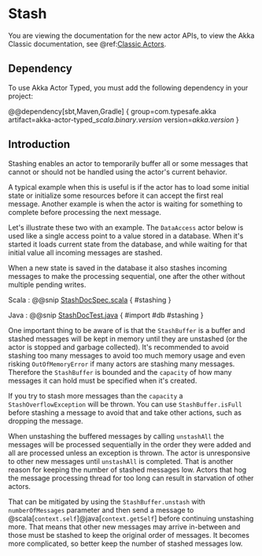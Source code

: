# Stash

You are viewing the documentation for the new actor APIs, to view the Akka Classic documentation, see @ref:[Classic Actors](../actors.md#stash).

## Dependency

To use Akka Actor Typed, you must add the following dependency in your project:

@@dependency[sbt,Maven,Gradle] {
  group=com.typesafe.akka
  artifact=akka-actor-typed_$scala.binary.version$
  version=$akka.version$
}

## Introduction

Stashing enables an actor to temporarily buffer all or some messages that cannot or should not
be handled using the actor's current behavior.

A typical example when this is useful is if the actor has to load some initial state or initialize
some resources before it can accept the first real message. Another example is when the actor
is waiting for something to complete before processing the next message.

Let's illustrate these two with an example. The `DataAccess` actor below is used like a single access point
to a value stored in a database. When it's started it loads current state from the database, and
while waiting for that initial value all incoming messages are stashed.

When a new state is saved in the database it also stashes incoming messages to make the
processing sequential, one after the other without multiple pending writes.

Scala
:  @@snip [StashDocSpec.scala](/akka-actor-typed-tests/src/test/scala/docs/akka/typed/StashDocSpec.scala) { #stashing }

Java
:  @@snip [StashDocTest.java](/akka-actor-typed-tests/src/test/java/jdocs/akka/typed/StashDocSample.java) {
  #import
  #db
  #stashing
}

One important thing to be aware of is that the `StashBuffer` is a buffer and stashed messages will be
kept in memory until they are unstashed (or the actor is stopped and garbage collected). It's recommended
to avoid stashing too many messages to avoid too much memory usage and even risking `OutOfMemoryError`
if many actors are stashing many messages. Therefore the `StashBuffer` is bounded and the `capacity`
of how many messages it can hold must be specified when it's created.

If you try to stash more messages than the `capacity` a `StashOverflowException` will be thrown.
You can use `StashBuffer.isFull` before stashing a message to avoid that and take other actions, such as
dropping the message.

When unstashing the buffered messages by calling `unstashAll` the messages will be processed sequentially
in the order they were added and all are processed unless an exception is thrown. The actor is unresponsive
to other new messages until `unstashAll` is completed. That is another reason for keeping the number of
stashed messages low. Actors that hog the message processing thread for too long can result in starvation
of other actors.

That can be mitigated by using the `StashBuffer.unstash` with `numberOfMessages` parameter and then send a
message to @scala[`context.self`]@java[`context.getSelf`] before continuing unstashing more. That means that other
new messages may arrive in-between and those must be stashed to keep the original order of messages. It
becomes more complicated, so better keep the number of stashed messages low.
